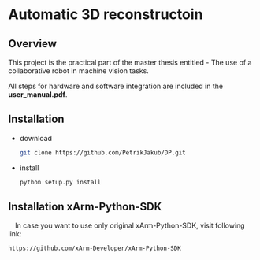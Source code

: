 # Automatic 3D reconstructoin

## Overview
This project is the practical part of the master thesis entitled - The use of a collaborative robot in machine vision tasks.

All steps for hardware and software integration are included in the <b>user_manual.pdf</b>.

## Installation
- download

  ```bash
  git clone https://github.com/PetrikJakub/DP.git
  ```

- install

  ```bash
  python setup.py install
  ```
## Installation xArm-Python-SDK
&ensp;&ensp;In case you want to use only original xArm-Python-SDK, visit following link:

  ```bash
  https://github.com/xArm-Developer/xArm-Python-SDK
  ```



